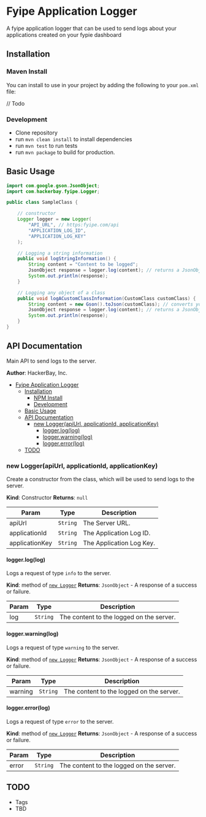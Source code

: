 # Fyipe Application Logger

A fyipe application logger that can be used to send logs about your applications created on your fypie dashboard

## Installation

### Maven Install

You can install to use in your project by adding the following to your `pom.xml` file:

// Todo

### Development

-   Clone repository
-   run `mvn clean install` to install dependencies
-   run `mvn test` to run tests
-   run `mvn package` to build for production.

<a name="module_api"></a>

## Basic Usage

```java
import com.google.gson.JsonObject;
import com.hackerbay.fyipe.Logger;

public class SampleClass {

    // constructor
    Logger logger = new Logger(
        "API_URL", // https:fyipe.com/api
        "APPLICATION_LOG_ID",
        "APPLICATION_LOG_KEY"
    );

    // Logging a string information
    public void logStringInformation() {
        String content = "Content to be logged";
        JsonObject response = logger.log(content); // returns a JsonObject of response
        System.out.println(response);
    }

    // Logging any object of a class
    public void logACustomClassInformation(CustomClass customClass) {
        String content = new Gson().toJson(customClass); // converts your custom class to a json object
        JsonObject response = logger.log(content); // returns a JsonObject of response
        System.out.println(response);
    }
}
```

## API Documentation

Main API to send logs to the server.

**Author**: HackerBay, Inc.

-   [Fyipe Application Logger](#fyipe-application-logger)
    -   [Installation](#installation)
        -   [NPM Install](#npm-install)
        -   [Development](#development)
    -   [Basic Usage](#basic-usage)
    -   [API Documentation](#api-documentation)
        -   [new Logger(apiUrl, applicationId, applicationKey)](#new-loggerapiurl-applicationid-applicationkey)
            -   [logger.log(log)](#loggerloglog)
            -   [logger.warning(log)](#loggerwarninglog)
            -   [logger.error(log)](#loggererrorlog)
    -   [TODO](#todo)

<a name="logger_api--logger"></a>

### new Logger(apiUrl, applicationId, applicationKey)

Create a constructor from the class, which will be used to send logs to the server.

**Kind**: Constructor
**Returns**: <code>null</code>

| Param          | Type                | Description              |
| -------------- | ------------------- | ------------------------ |
| apiUrl         | <code>String</code> | The Server URL.          |
| applicationId  | <code>String</code> | The Application Log ID.  |
| applicationKey | <code>String</code> | The Application Log Key. |

#### logger.log(log)

Logs a request of type `info` to the server.

**Kind**: method of [<code>new Logger</code>](#logger_api--logger)
**Returns**: <code>JsonObject</code> - A response of a success or failure.

| Param | Type                | Description                              |
| ----- | ------------------- | ---------------------------------------- |
| log   | <code>String</code> | The content to the logged on the server. |

#### logger.warning(log)

Logs a request of type `warning` to the server.

**Kind**: method of [<code>new Logger</code>](#logger_api--logger)
**Returns**: <code>JsonObject</code> - A response of a success or failure.

| Param   | Type                | Description                              |
| ------- | ------------------- | ---------------------------------------- |
| warning | <code>String</code> | The content to the logged on the server. |

#### logger.error(log)

Logs a request of type `error` to the server.

**Kind**: method of [<code>new Logger</code>](#logger_api--logger)
**Returns**: <code>JsonObject</code> - A response of a success or failure.

| Param | Type                | Description                              |
| ----- | ------------------- | ---------------------------------------- |
| error | <code>String</code> | The content to the logged on the server. |

## TODO

-   Tags
-   TBD
